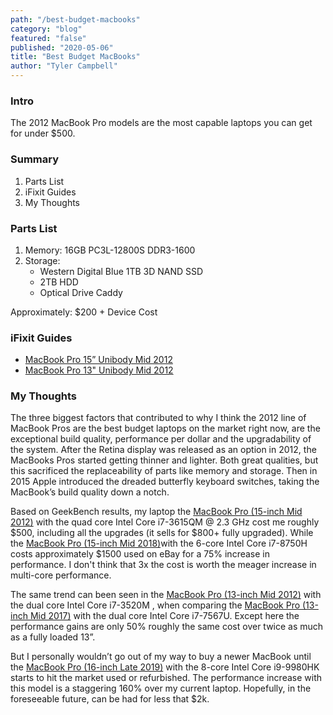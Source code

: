 ```yaml
---
path: "/best-budget-macbooks"
category: "blog"
featured: "false"
published: "2020-05-06"
title: "Best Budget MacBooks"
author: "Tyler Campbell"
---
```

### Intro
The 2012 MacBook Pro models are the most capable laptops you can get for under $500. 

### Summary
1. Parts List
2. iFixit Guides
3. My Thoughts

### Parts List 
1. Memory: 16GB PC3L-12800S DDR3-1600
2. Storage: 
	* Western Digital Blue 1TB 3D NAND SSD
	* 2TB HDD
	* Optical Drive Caddy

Approximately: $200 + Device Cost

### iFixit Guides
* [MacBook Pro 15” Unibody Mid 2012](https://www.ifixit.com/Device/MacBook_Pro_15%22_Unibody_Mid_2012)
* [MacBook Pro 13" Unibody Mid 2012](https://www.ifixit.com/Device/MacBook_Pro_13%22_Unibody_Mid_2012)

### My Thoughts
The three biggest factors that contributed to why I think the 2012 line of MacBook Pros are the best budget laptops on the market right now, are the exceptional build quality, performance per dollar and the upgradability of the system. After the Retina display was released as an option in 2012, the MacBooks Pros started getting thinner and lighter. Both great qualities, but this sacrificed the replaceability of parts like memory and storage. Then in 2015 Apple introduced the dreaded butterfly keyboard switches, taking the MacBook’s build quality down a notch. 

Based on GeekBench results, my laptop the [MacBook Pro (15-inch Mid 2012)](https://browser.geekbench.com/macs/281) with the quad core Intel Core i7-3615QM @ 2.3 GHz cost me roughly $500, including all the upgrades (it sells for $800+ fully upgraded). While the [MacBook Pro (15-inch Mid 2018)](https://browser.geekbench.com/macs/429)with the 6-core Intel Core i7-8750H costs approximately $1500 used on eBay for a 75% increase in performance. I don't think that 3x the cost is worth the meager increase in multi-core performance. 

The same trend can been seen in the [MacBook Pro (13-inch Mid 2012)](https://browser.geekbench.com/macs/283) with the dual core Intel Core i7-3520M , when comparing the  [MacBook Pro (13-inch Mid 2017)](https://browser.geekbench.com/macs/416) with the dual core Intel Core i7-7567U. Except here the performance gains are only 50% roughly the same cost over twice as much as a fully loaded 13”.

But I personally wouldn’t go out of my way to buy a newer MacBook until the [MacBook Pro (16-inch Late 2019)](https://browser.geekbench.com/macs/454) with the 8-core Intel Core i9-9980HK starts to hit the market used or refurbished. The performance increase with this model is a staggering 160% over my current laptop. Hopefully, in the foreseeable future, can be had for less that $2k. 
